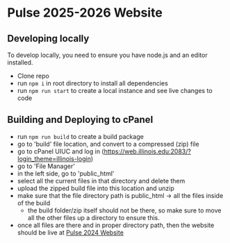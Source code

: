 # Pulse 2025-2026 Website
## Developing locally
To develop locally, you need to ensure you have node.js and an editor installed.
- Clone repo
- run `npm i` in root directory to install all dependencies
- run `npm run start` to create a local instance and see live changes to code

## Building and Deploying to cPanel
- run `npm run build` to create a build package
- go to 'build' file location, and convert to a compressed (zip) file
- go to cPanel UIUC and log in (https://web.illinois.edu:2083/?login_theme=illinois-login)
- go to 'File Manager'
- in the left side, go to 'public_html'
- select all the current files in that directory and delete them
- upload the zipped build file into this location and unzip
- make sure that the file directory path is public_html -> all the files inside of the build
    - the build folder/zip itself should not be there, so make sure to move all the other files up a directory to ensure this.
- once all files are there and in proper directory path, then the website should be live at [Pulse 2024 Website](https://pulse.ece.illinois.edu/)
  
